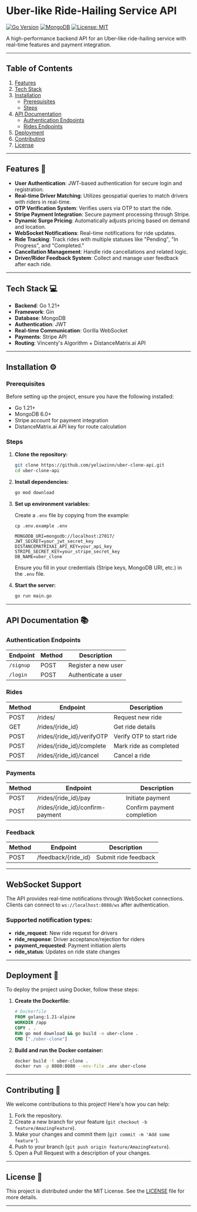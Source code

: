 # Uber-like Ride-Hailing Service API

[![Go Version](https://img.shields.io/badge/Go-1.21%2B-blue.svg)](https://golang.org/)
[![MongoDB](https://img.shields.io/badge/MongoDB-6.0%2B-green.svg)](https://www.mongodb.com/)
[![License: MIT](https://img.shields.io/badge/License-MIT-yellow.svg)](https://opensource.org/licenses/MIT)

A high-performance backend API for an Uber-like ride-hailing service with real-time features and payment integration.

---

## Table of Contents

1. [Features](#features)
2. [Tech Stack](#tech-stack)
3. [Installation](#installation)
   - [Prerequisites](#prerequisites)
   - [Steps](#steps)
4. [API Documentation](#api-documentation)
   - [Authentication Endpoints](#authentication-endpoints)
   - [Rides Endpoints](#rides-endpoints)
5. [Deployment](#deployment)
6. [Contributing](#contributing)
7. [License](#license)

---

## Features 🚀

- **User Authentication**: JWT-based authentication for secure login and registration.
- **Real-time Driver Matching**: Utilizes geospatial queries to match drivers with riders in real-time.
- **OTP Verification System**: Verifies users via OTP to start the ride.
- **Stripe Payment Integration**: Secure payment processing through Stripe.
- **Dynamic Surge Pricing**: Automatically adjusts pricing based on demand and location.
- **WebSocket Notifications**: Real-time notifications for ride updates.
- **Ride Tracking**: Track rides with multiple statuses like "Pending", "In Progress", and "Completed."
- **Cancellation Management**: Handle ride cancellations and related logic.
- **Driver/Rider Feedback System**: Collect and manage user feedback after each ride.

---

## Tech Stack 💻

- **Backend**: Go 1.21+
- **Framework**: Gin
- **Database**: MongoDB
- **Authentication**: JWT
- **Real-time Communication**: Gorilla WebSocket
- **Payments**: Stripe API
- **Routing**: Vincenty's Algorithm + DistanceMatrix.ai API

---

## Installation ⚙️

### Prerequisites

Before setting up the project, ensure you have the following installed:
- Go 1.21+
- MongoDB 6.0+
- Stripe account for payment integration
- DistanceMatrix.ai API key for route calculation

### Steps

1. **Clone the repository:**

    ```bash
    git clone https://github.com/yeliwzinn/uber-clone-api.git
    cd uber-clone-api
    ```

2. **Install dependencies:**

    ```bash
    go mod download
    ```

3. **Set up environment variables:**

    Create a `.env` file by copying from the example:

    ```
    cp .env.example .env
    ```
    ```
   MONGODB_URI=mongodb://localhost:27017/
   JWT_SECRET=your_jwt_secret_key
   DISTANCEMATRIXAI_API_KEY=your_api_key
   STRIPE_SECRET_KEY=your_stripe_secret_key
   DB_NAME=uber_clone
   ```

    Ensure you fill in your credentials (Stripe keys, MongoDB URI, etc.) in the `.env` file.

4. **Start the server:**

    ```bash
    go run main.go
    ```

---

## API Documentation 📚

### Authentication Endpoints

| Endpoint    | Method | Description               |
|-------------|--------|---------------------------|
| `/signup`   | POST   | Register a new user       |
| `/login`    | POST   | Authenticate a user       |

### Rides

| Method | Endpoint                    | Description                     |
|--------|-----------------------------|---------------------------------|
| POST   | /rides/                     | Request new ride                |
| GET    | /rides/{ride_id}            | Get ride details                |
| POST   | /rides/{ride_id}/verifyOTP  | Verify OTP to start ride        |
| POST   | /rides/{ride_id}/complete   | Mark ride as completed          |
| POST   | /rides/{ride_id}/cancel     | Cancel a ride                   |

### Payments

| Method | Endpoint                    | Description                     |
|--------|-----------------------------|---------------------------------|
| POST   | /rides/{ride_id}/pay        | Initiate payment                |
| POST   | /rides/{ride_id}/confirm-payment | Confirm payment completion  |

### Feedback

| Method | Endpoint                    | Description                     |
|--------|-----------------------------|---------------------------------|
| POST   | /feedback/{ride_id}         | Submit ride feedback            |

---

## WebSocket Support

The API provides real-time notifications through WebSocket connections. Clients can connect to `ws://localhost:8080/ws` after authentication.

### Supported notification types:

- **ride_request**: New ride request for drivers
- **ride_response**: Driver acceptance/rejection for riders
- **payment_requested**: Payment initiation alerts
- **ride_status**: Updates on ride state changes

---

## Deployment 🚢

To deploy the project using Docker, follow these steps:

1. **Create the Dockerfile:**

    ```dockerfile
    # Dockerfile
    FROM golang:1.21-alpine
    WORKDIR /app
    COPY . .
    RUN go mod download && go build -o uber-clone .
    CMD ["./uber-clone"]
    ```

2. **Build and run the Docker container:**

    ```bash
    docker build -t uber-clone .
    docker run -p 8080:8080 --env-file .env uber-clone
    ```

---

## Contributing 🤝

We welcome contributions to this project! Here's how you can help:

1. Fork the repository.
2. Create a new branch for your feature (`git checkout -b feature/AmazingFeature`).
3. Make your changes and commit them (`git commit -m 'Add some feature'`).
4. Push to your branch (`git push origin feature/AmazingFeature`).
5. Open a Pull Request with a description of your changes.

---

## License 📄

This project is distributed under the MIT License. See the [LICENSE](LICENSE) file for more details.

---
